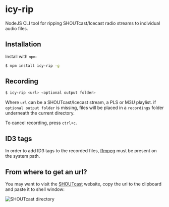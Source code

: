 # icy-rip
NodeJS CLI tool for ripping SHOUTcast/Icecast radio streams to individual audio files.

Installation
------------

Install with `npm`:

``` bash
$ npm install icy-rip -g
```

Recording
---------

``` bash
$ icy-rip <url> <optional output folder>
```

Where `url` can be a SHOUTcast/Icecast stream, a PLS or M3U playlist.
if `optional output folder` is missing, files will be placed in a `recordings` folder underneath the current directory.

To cancel recording, press `ctrl+c`.

ID3 tags
--------
In order to add ID3 tags to the recorded files, <a href="https://www.ffmpeg.org" target="_blank">ffmpeg</a> must be present on the system path.

From where to get an url?
-------------------------
You may want to visit the <a href="http://shoutcast.com/" target="_blank">SHOUTcast</a> website, copy the url to the clipboard and paste it to shell window:

![SHOUTcast directory](https://raw.githubusercontent.com/krizzdewizz/node-icy-rip/master/doc/urlsource.png)